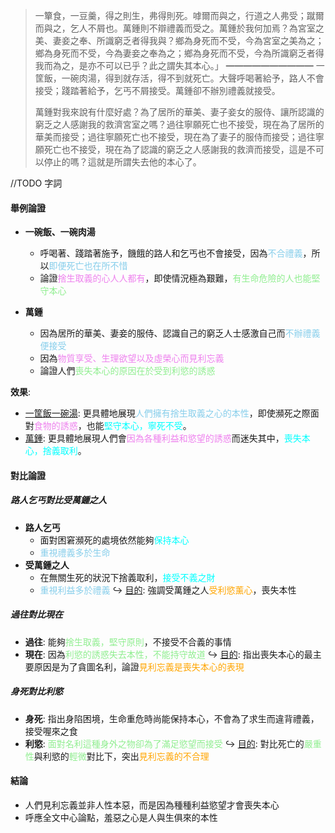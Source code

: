 > 一簞食，一豆羹，得之則生，弗得則死。嘑爾而與之，行道之人弗受；蹴爾而與之，乞人不屑也。萬鍾則不辯禮義而受之。萬鍾於我何加焉？為宮室之美、妻妾之奉、所識窮乏者得我與？鄉為身死而不受，今為宮室之美為之；鄉為身死而不受，今為妻妾之奉為之；鄉為身死而不受，今為所識窮乏者得我而為之，是亦不可以已乎？此之謂失其本心。」
> ━━━━━━━━━━
> 一筐飯，一碗肉湯，得到就存活，得不到就死亡。大聲呼喝著給予，路人不會接受；踐踏著給予，乞丐不屑接受。萬鍾卻不辦別禮義就接受。
> 
> 萬鍾對我來說有什麼好處？為了居所的華美、妻子妾女的服侍、讓所認識的窮乏之人感謝我的救濟宮室之嗎？過往寧願死亡也不接受，現在為了居所的華美而接受；過往寧願死亡也不接受，現在為了妻子的服侍而接受；過往寧願死亡也不接受，現在為了認識的窮乏之人感謝我的救濟而接受，這是不可以停止的嗎？這就是所謂失去他的本心了。

//TODO 字詞

#### 舉例論證
- **一碗飯、一碗肉湯**
	- 呼喝著、踐踏著施予，饑餓的路人和乞丐也不會接受，因為<span style="color: skyblue">不合禮義</span>，所以<span style="color: skyblue">即便死亡也在所不惜</span>
	- 論證<span style="color: violet">捨生取義的心人人都有</span>，即使情況極為艱難，<span style="color: lightgreen">有生命危險的人也能堅守本心</span>

- **萬鍾**
	- 因為居所的華美、妻妾的服侍、認識自己的窮乏人士感激自己而<span style="color: skyblue">不辦禮義便接受</span>
	- 因為<span style="color: violet">物質享受、生理欲望以及虛榮心而見利忘義</span>
	- 論證人們<span style="color: lightgreen">喪失本心的原因在於受到利慾的誘惑</span>

**效果**:
- <u>一筐飯一碗湯</u>: 更具體​​地展現<span style="color: skyblue">人們擁有捨生取義之心的本性</span>，即使瀕死之際面對<span style="color: violet">食物的誘惑</span>，也能<span style="color: aqua">堅守本心，寧死不受</span>。
- <u>萬鍾</u>: 更具體地展現人們會<span style="color: violet">因為各種利益和慾望的誘惑</span>而迷失其中，<span style="color: aqua">喪失本心，捨義取利</span>。

#### 對比論證
##### 路人乞丐對比受萬鍾之人
- **路人乞丐**
	- 面對困窘瀕死的處境依然能夠<span style="color: aqua">保持本心</span>
	- <span style="color: skyblue">重視禮義多於生命</span>
- **受萬鍾之人**
	- 在無關生死的狀況下捨義取利，<span style="color: aqua">接受不義之財</span>
	- <span style="color: skyblue">重視利益多於禮義</span>
↪️ <u>目的</u>: 強調受萬鍾之人<span style="color: orange">受利慾薰心</span>，喪失本性

##### 過往對比現在
- **過往**: 能夠<span style="color: lightgreen">捨生取義，堅守原則</span>，不接受不合義的事情
- **現在**: 因為<span style="color: lightgreen">利慾的誘惑失去本性，不能持守故道</span>
↪️ <u>目的</u>: 指出喪失本心的最主要原因是为了貪圖名利，論證<span style="color: orange">見利忘義是喪失本心的表現</span>

##### 身死對比利慾
- **身死**: 指出身陷困境，生命重危時尚能保持本心，不會為了求生而違背禮義，接受喔來之食
- **利慾**: <span style="color: lightgreen">面對名利這種身外之物卻為了滿足慾望而接受</span>
↪️ <u>目的</u>: 對比死亡的<span style="color: lightgreen">嚴重性</span>與利慾的<span style="color: lightgreen">輕微</span>對比下，突出<span style="color: orange">見利忘義的不合理</span>

#### 結論
- 人們見利忘義並非人性本惡，而是因為種種利益慾望才會喪失本心
- 呼應全文中心論點，羞惡之心是人與生俱來的本性